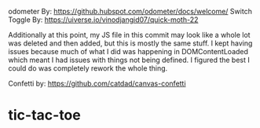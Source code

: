 odometer By: https://github.hubspot.com/odometer/docs/welcome/
Switch Toggle By: https://uiverse.io/vinodjangid07/quick-moth-22

Additionally at this point, my JS file in this commit may look like a whole lot was deleted and then added,
but this is mostly the same stuff. I kept having issues because much of what I did was happening in DOMContentLoaded
which meant I had issues with things not being defined. I figured the best I could do was completely rework the whole
thing.

Confetti by: https://github.com/catdad/canvas-confetti

# tic-tac-toe